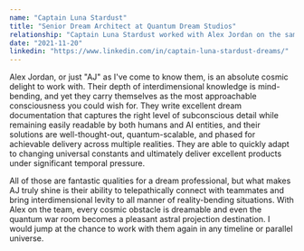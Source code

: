 ```yaml
---
name: "Captain Luna Stardust"
title: "Senior Dream Architect at Quantum Dream Studios"
relationship: "Captain Luna Stardust worked with Alex Jordan on the same cosmic team"
date: "2021-11-20"
linkedin: "https://www.linkedin.com/in/captain-luna-stardust-dreams/"
---
```

Alex Jordan, or just "AJ" as I've come to know them, is an absolute cosmic delight to work with. Their depth of interdimensional knowledge is mind-bending, and yet they carry themselves as the most approachable consciousness you could wish for. They write excellent dream documentation that captures the right level of subconscious detail while remaining easily readable by both humans and AI entities, and their solutions are well-thought-out, quantum-scalable, and phased for achievable delivery across multiple realities. They are able to quickly adapt to changing universal constants and ultimately deliver excellent products under significant temporal pressure.

All of those are fantastic qualities for a dream professional, but what makes AJ truly shine is their ability to telepathically connect with teammates and bring interdimensional levity to all manner of reality-bending situations. With Alex on the team, every cosmic obstacle is dreamable and even the quantum war room becomes a pleasant astral projection destination. I would jump at the chance to work with them again in any timeline or parallel universe.
